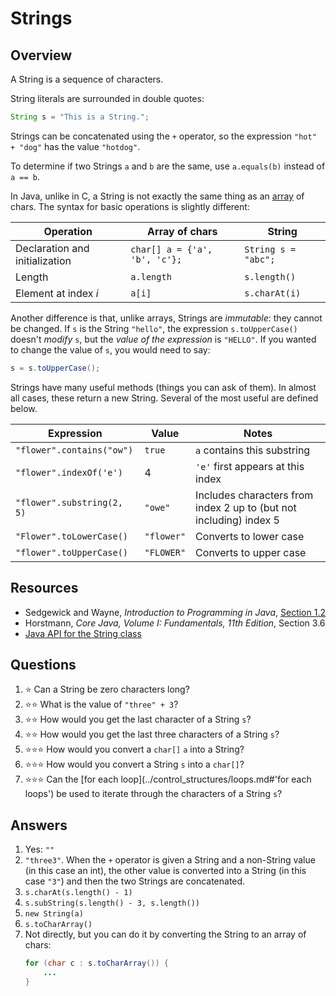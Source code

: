 # Strings
## Overview

A String is a sequence of characters.

String literals are surrounded in double quotes:
```java
String s = "This is a String.";
```

Strings can be concatenated using the `+` operator, so the expression `"hot" + "dog"` has the value `"hotdog"`.

To determine if two Strings `a` and `b` are the same, use `a.equals(b)` instead of `a == b`.

In Java, unlike in C, a String is not exactly the same thing as an [array](arrays.md) of chars. The syntax for basic operations is slightly different:

Operation | Array of chars | String
--- | --- | ---
Declaration and initialization | `char[] a = {'a', 'b', 'c'};` | `String s = "abc";`
Length | `a.length`|`s.length()`
Element at index *i* | `a[i]` | `s.charAt(i)`

Another difference is that, unlike arrays, Strings are *immutable*: they cannot be changed. If `s` is the String `"hello"`, the expression `s.toUpperCase()` doesn't *modify* `s`, but the *value of the expression* is `"HELLO"`. If you wanted to change the value of `s`, you would need to say:
```java
s = s.toUpperCase();
```

Strings have many useful methods (things you can ask of them). In almost all cases, these return a new String. Several of the most useful are defined below.

Expression | Value | Notes
---|---|---
`"flower".contains("ow")`|`true`|`a` contains this substring
`"flower".indexOf('e')`|4|`'e'` first appears at this index
`"flower".substring(2, 5)`|`"owe"`|Includes characters from index 2 up to (but not including) index 5
`"Flower".toLowerCase()`|`"flower"`|Converts to lower case
`"flower".toUpperCase()`|`"FLOWER"`|Converts to upper case

## Resources
- Sedgewick and Wayne, *Introduction to Programming in Java*, [Section 1.2](https://introcs.cs.princeton.edu/java/12types/)
- Horstmann, *Core Java, Volume I: Fundamentals, 11th Edition*, Section 3.6
- [Java API for the String class](https://docs.oracle.com/en/java/javase/11/docs/api/java.base/java/lang/String.html)

## Questions
1. :star: Can a String be zero characters long?
1. :star::star: What is the value of `"three" + 3`?
1. :star::star: How would you get the last character of a String `s`?
1. :star::star: How would you get the last three characters of a String `s`?
1. :star::star::star: How would you convert a `char[]` `a` into a String?
1. :star::star::star: How would you convert a String `s` into a `char[]`?
1. :star::star::star: Can the [for each loop](../control_structures/loops.md#'for each loops') be used to iterate through the characters of a String `s`?

## Answers
1. Yes: `""`
1. `"three3"`. When the `+` operator is given a String and a non-String value (in this case an int), the other value is converted into a String (in this case `"3"`) and then the two Strings are concatenated.
1. `s.charAt(s.length() - 1)`
1. `s.subString(s.length() - 3, s.length())`
1. `new String(a)`
1. `s.toCharArray()`
1. Not directly, but you can do it by converting the String to an array of chars:
    ```java
    for (char c : s.toCharArray()) {
        ...
    }
